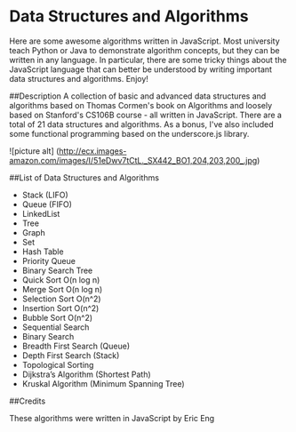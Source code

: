 # Data Structures and Algorithms
Here are some awesome algorithms written in JavaScript. Most university teach Python or Java to demonstrate algorithm concepts, but they can be written in any language. In particular, there are some tricky things about the JavaScript language that can better be understood by writing important data structures and algorithms. Enjoy!

##Description
A collection of basic and advanced data structures and algorithms based on Thomas Cormen's book on Algorithms and loosely based on Stanford's CS106B course - all written in JavaScript. There are a total of 21 data structures and algorithms. As a bonus, I've also included some functional programming based on the underscore.js library.

![picture alt] (http://ecx.images-amazon.com/images/I/51eDwv7tCtL._SX442_BO1,204,203,200_.jpg)

##List of Data Structures and Algorithms
* Stack (LIFO)
* Queue (FIFO)
* LinkedList
* Tree
* Graph
* Set
* Hash Table
* Priority Queue
* Binary Search Tree
* Quick Sort O(n log n)
* Merge Sort O(n log n)
* Selection Sort O(n^2)
* Insertion Sort O(n^2)
* Bubble Sort O(n^2)
* Sequential Search
* Binary Search
* Breadth First Search (Queue)
* Depth First Search (Stack)
* Topological Sorting
* Dijkstra’s Algorithm (Shortest Path)
* Kruskal Algorithm (Minimum Spanning Tree)

##Credits

These algorithms were written in JavaScript by Eric Eng